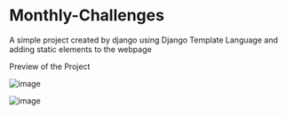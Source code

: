 # Monthly-Challenges

A simple project created by django using Django Template Language and adding static elements to the webpage


Preview of the Project 


![image](https://user-images.githubusercontent.com/68995815/212644731-043fd8a9-bc6e-44ae-b4f6-31e22ba55d60.png)

![image](https://user-images.githubusercontent.com/68995815/212645584-aac8f160-e359-4815-82b1-af84ca250457.png)
